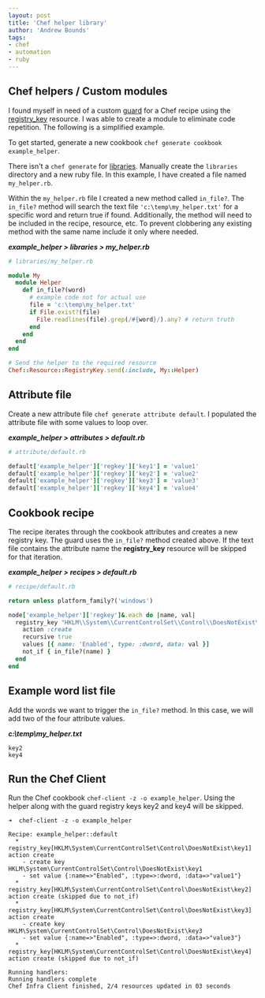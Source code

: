 ```yaml
---
layout: post
title: 'Chef helper library' 
author: 'Andrew Bounds'
tags:
- chef
- automation
- ruby
---
```


## Chef helpers / Custom modules

I found myself in need of a custom [guard](https://docs.chef.io/resource_common.html) for a Chef recipe using the [registry_key](https://docs.chef.io/resource_registry_key.html) resource. I was able to create a module to eliminate code repetition. The following is a simplified example.

To get started, generate a new cookbook `chef generate cookbook example_helper`.

There isn't a `chef generate` for [libraries](https://docs.chef.io/libraries.html). Manually create the `libraries` directory and a new ruby file. In this example, I have created a file named `my_helper.rb`.

Within the `my_helper.rb` file I created a new method called `in_file?`. The `in_file?` method will search the text file `'c:\temp\my_helper.txt'` for a specific word and return true if found.
Additionally, the method will need to be included in the recipe, resource, etc. To prevent clobbering any existing method with the same name include it only where needed.

***example_helper > libraries > my_helper.rb***

```ruby
# libraries/my_helper.rb

module My
  module Helper
    def in_file?(word)
      # example code not for actual use
      file = 'c:\temp\my_helper.txt'
      if File.exist?(file)
        File.readlines(file).grep(/#{word}/).any? # return truth
      end
    end
  end
end

# Send the helper to the required resource
Chef::Resource::RegistryKey.send(:include, My::Helper)
```

## Attribute file

Create a new attribute file `chef generate attribute default`. I populated the attribute file with some values to loop over.

***example_helper > attributes > default.rb***

```ruby
# attribute/default.rb

default['example_helper']['regkey']['key1'] = 'value1'
default['example_helper']['regkey']['key2'] = 'value2'
default['example_helper']['regkey']['key3'] = 'value3'
default['example_helper']['regkey']['key4'] = 'value4'
```

## Cookbook recipe

The recipe iterates through the cookbook attributes and creates a new registry key. The guard uses the `in_file?` method created above. If the text file contains the attribute name the __registry_key__ resource will be skipped for that iteration.

***example_helper > recipes > default.rb***

```ruby
# recipe/default.rb

return unless platform_family?('windows')

node['example_helper']['regkey']&.each do |name, val|
  registry_key "HKLM\\System\\CurrentControlSet\\Control\\DoesNotExist\\#{name}" do
    action :create
    recursive true
    values [{ name: 'Enabled', type: :dword, data: val }]
    not_if { in_file?(name) }
  end
end
```

## Example word list file

Add the words we want to trigger the `in_file?` method. In this case, we will add two of the four attribute values.

***c:\temp\my_helper.txt***

```plaintext
key2
key4
```

## Run the Chef Client

Run the Chef cookbook `chef-client -z -o example_helper`. Using the helper along with the guard registry keys key2 and key4 will be skipped.

```console
➜  chef-client -z -o example_helper

Recipe: example_helper::default
  * registry_key[HKLM\System\CurrentControlSet\Control\DoesNotExist\key1] action create
    - create key HKLM\System\CurrentControlSet\Control\DoesNotExist\key1
    - set value {:name=>"Enabled", :type=>:dword, :data=>"value1"}
  * registry_key[HKLM\System\CurrentControlSet\Control\DoesNotExist\key2] action create (skipped due to not_if)
  * registry_key[HKLM\System\CurrentControlSet\Control\DoesNotExist\key3] action create
    - create key HKLM\System\CurrentControlSet\Control\DoesNotExist\key3
    - set value {:name=>"Enabled", :type=>:dword, :data=>"value3"}
  * registry_key[HKLM\System\CurrentControlSet\Control\DoesNotExist\key4] action create (skipped due to not_if)

Running handlers:
Running handlers complete
Chef Infra Client finished, 2/4 resources updated in 03 seconds
```
